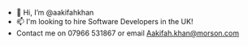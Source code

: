 - 👋 Hi, I’m @aakifahkhan
- 📫 I'm looking to hire Software Developers in the UK!
- Contact me on 07966 531867 or email Aakifah.khan@morson.com

<!---
aakifahkhan/aakifahkhan is a ✨ special ✨ repository because its `README.md` (this file) appears on your GitHub profile.
You can click the Preview link to take a look at your changes.
--->
